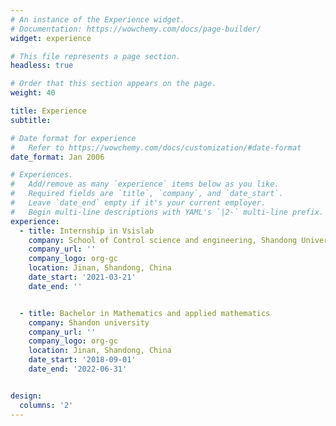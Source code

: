 ```yaml
---
# An instance of the Experience widget.
# Documentation: https://wowchemy.com/docs/page-builder/
widget: experience

# This file represents a page section.
headless: true

# Order that this section appears on the page.
weight: 40

title: Experience
subtitle:

# Date format for experience
#   Refer to https://wowchemy.com/docs/customization/#date-format
date_format: Jan 2006

# Experiences.
#   Add/remove as many `experience` items below as you like.
#   Required fields are `title`, `company`, and `date_start`.
#   Leave `date_end` empty if it's your current employer.
#   Begin multi-line descriptions with YAML's `|2-` multi-line prefix.
experience:
  - title: Internship in Vsislab
    company: School of Control science and engineering, Shandong University
    company_url: ''
    company_logo: org-gc
    location: Jinan, Shandong, China
    date_start: '2021-03-21'
    date_end: ''


  - title: Bachelor in Mathematics and applied mathematics
    company: Shandon university
    company_url: ''
    company_logo: org-gc
    location: Jinan, Shandong, China
    date_start: '2018-09-01'
    date_end: '2022-06-31'


design:
  columns: '2'
---
```

